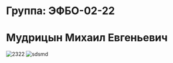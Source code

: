 # Группа: ЭФБО-02-22 
# Мудрицын Михаил Евгеньевич

![2322](https://github.com/user-attachments/assets/81545bd8-53a8-4b62-9262-e4197655b53b)
![sdsmd](https://github.com/user-attachments/assets/e062cb42-8aee-4613-8ea5-7ac9a64bfb57)
